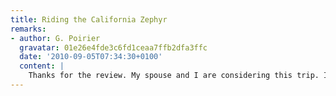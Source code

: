 ```yaml
---
title: Riding the California Zephyr
remarks:
- author: G. Poirier
  gravatar: 01e26e4fde3c6fd1ceaa7ffb2dfa3ffc
  date: '2010-09-05T07:34:30+0100'
  content: |
    Thanks for the review. My spouse and I are considering this trip. I appreciate the review.
---
```

